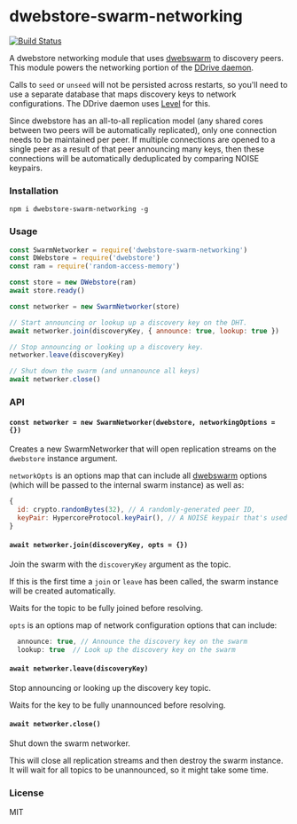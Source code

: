# dwebstore-swarm-networking
[![Build Status](https://travis-ci.com/andrewosh/dwebstore-swarm-networking.svg?branch=master)](https://travis-ci.com/andrewosh/dwebstore-swarm-networking)

A dwebstore networking module that uses [dwebswarm](https://github.com/dwebswarm/network) to discovery peers. This module powers the networking portion of the [DDrive daemon](https://github.com/andrewosh/ddrive-daemon).

Calls to `seed` or `unseed` will not be persisted across restarts, so you'll need to use a separate database that maps discovery keys to network configurations. The DDrive daemon uses [Level](https://github.com/level/level) for this.

Since dwebstore has an all-to-all replication model (any shared cores between two peers will be automatically replicated), only one connection needs to be maintained per peer. If multiple connections are opened to a single peer as a result of that peer announcing many keys, then these connections will be automatically deduplicated by comparing NOISE keypairs.

### Installation
```
npm i dwebstore-swarm-networking -g
```

### Usage
```js
const SwarmNetworker = require('dwebstore-swarm-networking')
const DWebstore = require('dwebstore')
const ram = require('random-access-memory')

const store = new DWebstore(ram)
await store.ready()

const networker = new SwarmNetworker(store)

// Start announcing or lookup up a discovery key on the DHT.
await networker.join(discoveryKey, { announce: true, lookup: true })

// Stop announcing or looking up a discovery key.
networker.leave(discoveryKey)

// Shut down the swarm (and unnanounce all keys)
await networker.close()
```

### API

#### `const networker = new SwarmNetworker(dwebstore, networkingOptions = {})`
Creates a new SwarmNetworker that will open replication streams on the `dwebstore` instance argument.

`networkOpts` is an options map that can include all [dwebswarm](https://github.com/dwebswarm/dwebswarm) options (which will be passed to the internal swarm instance) as well as:
```js
{
  id: crypto.randomBytes(32), // A randomly-generated peer ID,
  keyPair: HypercoreProtocol.keyPair(), // A NOISE keypair that's used across all connections.
}
```

#### `await networker.join(discoveryKey, opts = {})`
Join the swarm with the `discoveryKey` argument as the topic.

If this is the first time a `join` or `leave` has been called, the swarm instance will be created automatically.

Waits for the topic to be fully joined before resolving.

`opts` is an options map of network configuration options that can include:
```js
  announce: true, // Announce the discovery key on the swarm
  lookup: true  // Look up the discovery key on the swarm
```

#### `await networker.leave(discoveryKey)`
Stop announcing or looking up the discovery key topic.

Waits for the key to be fully unannounced before resolving.

#### `await networker.close()`
Shut down the swarm networker.

This will close all replication streams and then destroy the swarm instance. It will wait for all topics to be unannounced, so it might take some time.

### License
MIT

